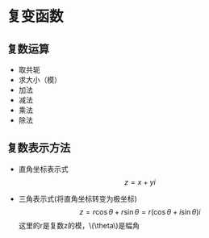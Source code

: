 # 复变函数

## 复数运算

+ 取共轭
+ 求大小（模）
+ 加法
+ 减法
+ 乘法
+ 除法

## 复数表示方法

+ 直角坐标表示式
$$ z=x+yi$$

+ 三角表示式(将直角坐标转变为极坐标)
$$ z=r\cos\theta+r\sin\theta=r(\cos\theta+i\sin\theta) i $$
这里的r是复数z的模，\\(\theta\\)是幅角


